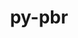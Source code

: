 ---
title: "py-pbr"
layout: cache
categories: [package, develop-2024-02-18]
meta: {"versions": ["5.10.0"], "compilers": ["apple-clang@=15.0.0", "gcc@=11.4.0"], "oss": ["ubuntu22.04", "ventura"], "platforms": ["darwin", "linux"], "targets": ["aarch64", "x86_64_v3"], "stacks": ["ml-darwin-aarch64-mps", "ml-linux-x86_64-cpu", "ml-linux-x86_64-cuda", "root"], "num_specs": 2, "num_specs_by_stack": {"root": 2, "ml-darwin-aarch64-mps": 1, "ml-linux-x86_64-cpu": 1, "ml-linux-x86_64-cuda": 1}}
spec_details: [{"hash": "szzro2eax7jskurgxqwjsknixqevejfv", "compiler": "apple-clang@=15.0.0", "versions": ["5.10.0"], "os": "ventura", "platform": "darwin", "target": "aarch64", "variants": ["build_system=python_pip"], "stacks": ["root", "ml-darwin-aarch64-mps"], "size": "-", "tarball": "https://binaries.spack.io/releases/develop-2024-02-18/build_cache/darwin-ventura-aarch64/apple-clang-15.0.0/py-pbr-5.10.0/darwin-ventura-aarch64-apple-clang-15.0.0-py-pbr-5.10.0-szzro2eax7jskurgxqwjsknixqevejfv.spack"}, {"hash": "howj2swmcqwom2ygz3kl3kvc6ouktzk7", "compiler": "gcc@=11.4.0", "versions": ["5.10.0"], "os": "ubuntu22.04", "platform": "linux", "target": "x86_64_v3", "variants": ["build_system=python_pip"], "stacks": ["root", "ml-linux-x86_64-cpu", "ml-linux-x86_64-cuda"], "size": "-", "tarball": "https://binaries.spack.io/releases/develop-2024-02-18/build_cache/linux-ubuntu22.04-x86_64_v3/gcc-11.4.0/py-pbr-5.10.0/linux-ubuntu22.04-x86_64_v3-gcc-11.4.0-py-pbr-5.10.0-howj2swmcqwom2ygz3kl3kvc6ouktzk7.spack"}]
---